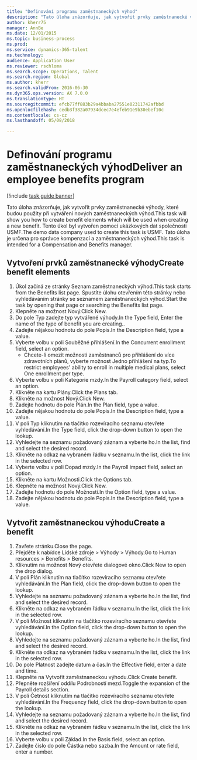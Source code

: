 ```yaml
--- 
title: "Definování programu zaměstnaneckých výhod"
description: "Tato úloha znázorňuje, jak vytvořit prvky zaměstnanecké výhody, které budou použity při vytváření nových zaměstnaneckých výhod."
author: kherr75
manager: AnnBe
ms.date: 12/01/2015
ms.topic: business-process
ms.prod: 
ms.service: dynamics-365-talent
ms.technology: 
audience: Application User
ms.reviewer: rschloma
ms.search.scope: Operations, Talent
ms.search.region: Global
ms.author: kherr
ms.search.validFrom: 2016-06-30
ms.dyn365.ops.version: AX 7.0.0
ms.translationtype: HT
ms.sourcegitcommit: efcb77ff883b29a4bbaba27551e02311742afbbd
ms.openlocfilehash: cedb3f382a07934dcec7e4efeb91e9b30ebef10c
ms.contentlocale: cs-cz
ms.lasthandoff: 05/08/2018

---
```

# <a name="deliver-an-employee-benefits-program"></a><span data-ttu-id="436fa-103">Definování programu zaměstnaneckých výhod</span><span class="sxs-lookup"><span data-stu-id="436fa-103">Deliver an employee benefits program</span></span>

[!include [task guide banner](../../includes/task-guide-banner.md)]

<span data-ttu-id="436fa-104">Tato úloha znázorňuje, jak vytvořit prvky zaměstnanecké výhody, které budou použity při vytváření nových zaměstnaneckých výhod.</span><span class="sxs-lookup"><span data-stu-id="436fa-104">This task will show you how to create benefit elements which will be used when creating a new benefit.</span></span> <span data-ttu-id="436fa-105">Tento úkol byl vytvořen pomocí ukázkových dat společnosti USMF.</span><span class="sxs-lookup"><span data-stu-id="436fa-105">The demo data company used to create this task is USMF.</span></span> <span data-ttu-id="436fa-106">Tato úloha je určena pro správce kompenzací a zaměstnaneckých výhod.</span><span class="sxs-lookup"><span data-stu-id="436fa-106">This task is intended for a Compensation and Benefits manager.</span></span>


## <a name="create-benefit-elements"></a><span data-ttu-id="436fa-107">Vytvoření prvků zaměstnanecké výhody</span><span class="sxs-lookup"><span data-stu-id="436fa-107">Create benefit elements</span></span>
1. <span data-ttu-id="436fa-108">Úkol začíná ze stránky Seznam zaměstnaneckých výhod.</span><span class="sxs-lookup"><span data-stu-id="436fa-108">This task starts from the Benefits list page.</span></span> <span data-ttu-id="436fa-109">Spustíte úlohu otevřením této stránky nebo vyhledáváním stránky se seznamem zaměstnaneckých výhod.</span><span class="sxs-lookup"><span data-stu-id="436fa-109">Start the task by opening that page or searching the Benefits list page.</span></span>
2. <span data-ttu-id="436fa-110">Klepněte na možnost Nový.</span><span class="sxs-lookup"><span data-stu-id="436fa-110">Click New.</span></span>
3. <span data-ttu-id="436fa-111">Do pole Typ zadejte typ vytvářené výhody.</span><span class="sxs-lookup"><span data-stu-id="436fa-111">In the Type field, Enter the name of the type of benefit you are creating..</span></span>
4. <span data-ttu-id="436fa-112">Zadejte nějakou hodnotu do pole Popis.</span><span class="sxs-lookup"><span data-stu-id="436fa-112">In the Description field, type a value.</span></span>
5. <span data-ttu-id="436fa-113">Vyberte volbu v poli Souběžné přihlášení.</span><span class="sxs-lookup"><span data-stu-id="436fa-113">In the Concurrent enrollment field, select an option.</span></span>
    * <span data-ttu-id="436fa-114">Chcete-li omezit možnosti zaměstnanců pro přihlášení do více zdravotních plánů, vyberte možnost Jedno přihlášení na typ.</span><span class="sxs-lookup"><span data-stu-id="436fa-114">To restrict employees' ability to enroll in multiple medical plans, select One enrollment per type.</span></span>  
6. <span data-ttu-id="436fa-115">Vyberte volbu v poli Kategorie mzdy.</span><span class="sxs-lookup"><span data-stu-id="436fa-115">In the Payroll category field, select an option.</span></span>
7. <span data-ttu-id="436fa-116">Klikněte na kartu Plány.</span><span class="sxs-lookup"><span data-stu-id="436fa-116">Click the Plans tab.</span></span>
8. <span data-ttu-id="436fa-117">Klikněte na možnost Nový.</span><span class="sxs-lookup"><span data-stu-id="436fa-117">Click New.</span></span>
9. <span data-ttu-id="436fa-118">Zadejte hodnotu do pole Plán.</span><span class="sxs-lookup"><span data-stu-id="436fa-118">In the Plan field, type a value.</span></span>
10. <span data-ttu-id="436fa-119">Zadejte nějakou hodnotu do pole Popis.</span><span class="sxs-lookup"><span data-stu-id="436fa-119">In the Description field, type a value.</span></span>
11. <span data-ttu-id="436fa-120">V poli Typ kliknutím na tlačítko rozevíracího seznamu otevřete vyhledávání.</span><span class="sxs-lookup"><span data-stu-id="436fa-120">In the Type field, click the drop-down button to open the lookup.</span></span>
12. <span data-ttu-id="436fa-121">Vyhledejte na seznamu požadovaný záznam a vyberte ho.</span><span class="sxs-lookup"><span data-stu-id="436fa-121">In the list, find and select the desired record.</span></span>
13. <span data-ttu-id="436fa-122">Klikněte na odkaz na vybraném řádku v seznamu.</span><span class="sxs-lookup"><span data-stu-id="436fa-122">In the list, click the link in the selected row.</span></span>
14. <span data-ttu-id="436fa-123">Vyberte volbu v poli Dopad mzdy.</span><span class="sxs-lookup"><span data-stu-id="436fa-123">In the Payroll impact field, select an option.</span></span>
15. <span data-ttu-id="436fa-124">Klikněte na kartu Možnosti.</span><span class="sxs-lookup"><span data-stu-id="436fa-124">Click the Options tab.</span></span>
16. <span data-ttu-id="436fa-125">Klepněte na možnost Nový.</span><span class="sxs-lookup"><span data-stu-id="436fa-125">Click New.</span></span>
17. <span data-ttu-id="436fa-126">Zadejte hodnotu do pole Možnosti.</span><span class="sxs-lookup"><span data-stu-id="436fa-126">In the Option field, type a value.</span></span>
18. <span data-ttu-id="436fa-127">Zadejte nějakou hodnotu do pole Popis.</span><span class="sxs-lookup"><span data-stu-id="436fa-127">In the Description field, type a value.</span></span>

## <a name="create-a-benefit"></a><span data-ttu-id="436fa-128">Vytvořit zaměstnaneckou výhodu</span><span class="sxs-lookup"><span data-stu-id="436fa-128">Create a benefit</span></span>
1. <span data-ttu-id="436fa-129">Zavřete stránku.</span><span class="sxs-lookup"><span data-stu-id="436fa-129">Close the page.</span></span>
2. <span data-ttu-id="436fa-130">Přejděte k nabídce Lidské zdroje > Výhody > Výhody.</span><span class="sxs-lookup"><span data-stu-id="436fa-130">Go to Human resources > Benefits > Benefits.</span></span>
3. <span data-ttu-id="436fa-131">Kliknutím na možnost Nový otevřete dialogové okno.</span><span class="sxs-lookup"><span data-stu-id="436fa-131">Click New to open the drop dialog.</span></span>
4. <span data-ttu-id="436fa-132">V poli Plán kliknutím na tlačítko rozevíracího seznamu otevřete vyhledávání.</span><span class="sxs-lookup"><span data-stu-id="436fa-132">In the Plan field, click the drop-down button to open the lookup.</span></span>
5. <span data-ttu-id="436fa-133">Vyhledejte na seznamu požadovaný záznam a vyberte ho.</span><span class="sxs-lookup"><span data-stu-id="436fa-133">In the list, find and select the desired record.</span></span>
6. <span data-ttu-id="436fa-134">Klikněte na odkaz na vybraném řádku v seznamu.</span><span class="sxs-lookup"><span data-stu-id="436fa-134">In the list, click the link in the selected row.</span></span>
7. <span data-ttu-id="436fa-135">V poli Možnost kliknutím na tlačítko rozevíracího seznamu otevřete vyhledávání.</span><span class="sxs-lookup"><span data-stu-id="436fa-135">In the Option field, click the drop-down button to open the lookup.</span></span>
8. <span data-ttu-id="436fa-136">Vyhledejte na seznamu požadovaný záznam a vyberte ho.</span><span class="sxs-lookup"><span data-stu-id="436fa-136">In the list, find and select the desired record.</span></span>
9. <span data-ttu-id="436fa-137">Klikněte na odkaz na vybraném řádku v seznamu.</span><span class="sxs-lookup"><span data-stu-id="436fa-137">In the list, click the link in the selected row.</span></span>
10. <span data-ttu-id="436fa-138">Do pole Platnost zadejte datum a čas.</span><span class="sxs-lookup"><span data-stu-id="436fa-138">In the Effective field, enter a date and time.</span></span>
11. <span data-ttu-id="436fa-139">Klepněte na Vytvořit zaměstnaneckou výhodu.</span><span class="sxs-lookup"><span data-stu-id="436fa-139">Click Create benefit.</span></span>
12. <span data-ttu-id="436fa-140">Přepněte rozšíření oddílu Podrobností mezd.</span><span class="sxs-lookup"><span data-stu-id="436fa-140">Toggle the expansion of the Payroll details section.</span></span>
13. <span data-ttu-id="436fa-141">V poli Četnost kliknutím na tlačítko rozevíracího seznamu otevřete vyhledávání.</span><span class="sxs-lookup"><span data-stu-id="436fa-141">In the Frequency field, click the drop-down button to open the lookup.</span></span>
14. <span data-ttu-id="436fa-142">Vyhledejte na seznamu požadovaný záznam a vyberte ho.</span><span class="sxs-lookup"><span data-stu-id="436fa-142">In the list, find and select the desired record.</span></span>
15. <span data-ttu-id="436fa-143">Klikněte na odkaz na vybraném řádku v seznamu.</span><span class="sxs-lookup"><span data-stu-id="436fa-143">In the list, click the link in the selected row.</span></span>
16. <span data-ttu-id="436fa-144">Vyberte volbu v poli Základ.</span><span class="sxs-lookup"><span data-stu-id="436fa-144">In the Basis field, select an option.</span></span>
17. <span data-ttu-id="436fa-145">Zadejte číslo do pole Částka nebo sazba.</span><span class="sxs-lookup"><span data-stu-id="436fa-145">In the Amount or rate field, enter a number.</span></span>


